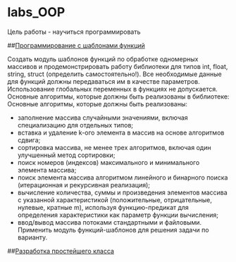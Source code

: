 # labs_OOP

Цель работы - научиться программировать

##[Программирование с шаблонами функций](https://github.com/Oktawn/labs_OOP/tree/labs_1)

Создать модуль шаблонов функций по обработке одномерных массивов и продемонстрировать работу библиотеки для типов int, float, string, struct (определить самостоятельно!). Все необходимые данные для функций должны передаваться им в качестве параметров. Использование глобальных переменных в функциях не допускается. Основные алгоритмы, которые должны быть реализованы в библиотеке:
Основные алгоритмы, которые должны быть реализованы:
* заполнение массива случайными значениями, включая специализацию для
отдельных типов;
* вставка и удаление k-ого элемента в массив на основе алгоритмов сдвига;
* сортировка массива, не менее трех алгоритмов, включая один
улучшенный метод сортировки;
* поиск номеров (индексов) максимального и минимального элемента
массива;
* поиск элемента массива алгоритмом линейного и бинарного поиска
(итерационная и рекурсивная реализация);
* вычисление количества, суммы и произведения элементов массива с
указанной характеристикой (положительные, отрицательные, нулевые,
кратные m), используя функцию-предикат для определения
характеристики как параметр функции вычисления;
* ввод/вывод массива потоками стандартными и файловыми.
Применить модуль функций-шаблонов для решения задачи по
варианту.


##[Разработка простейшего класса](https://github.com/Oktawn/labs_OOP/tree/labs_2)

